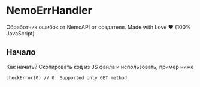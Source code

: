 # NemoErrHandler
Обработчик ошибок от NemoAPI от создателя. Made with Love ❤️ (100% JavaScript)

## Начало 
Как начать? Скопировать код из JS файла и использовать, пример ниже
```
checkError(0) // 0: Supported only GET method
```
